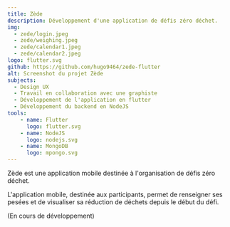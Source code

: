 ```yaml
---
title: Zède
description: Développement d'une application de défis zéro déchet.
img: 
  - zede/login.jpeg
  - zede/weighing.jpeg
  - zede/calendar1.jpeg
  - zede/calendar2.jpeg
logo: flutter.svg
github: https://github.com/hugo9464/zede-flutter
alt: Screenshot du projet Zède
subjects:
  - Design UX
  - Travail en collaboration avec une graphiste
  - Développement de l'application en flutter
  - Développement du backend en NodeJS
tools:
    - name: Flutter
      logo: flutter.svg
    - name: NodeJS
      logo: nodejs.svg
    - name: MongoDB
      logo: mpongo.svg
---
```


Zède est une application mobile destinée à l'organisation de défis zéro déchet.

L'application mobile, destinée aux participants, permet de renseigner ses pesées et de visualiser sa réduction de déchets depuis le début du défi.

(En cours de développement)